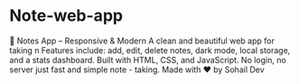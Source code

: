 # Note-web-app
📝 Notes App – Responsive &amp; Modern  A clean and beautiful web app for taking n Features include:  add, edit, delete notes, dark mode, local storage, and a stats dashboard.   Built with HTML, CSS, and JavaScript.   No login, no server just fast and simple note - taking.  Made with ❤ by Sohail Dev
